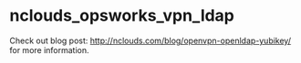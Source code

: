# nclouds_opsworks_vpn_ldap
Check out blog post: http://nclouds.com/blog/openvpn-openldap-yubikey/ for more information. 
